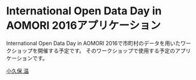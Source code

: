 # International Open Data Day in AOMORI 2016アプリケーション

International Open Data Day in AOMORI 2016で市町村のデータを用いたワークショップを開催する予定です。
そのワークショップで使用する予定のアプリケーションです。

[小久保 温](https://akokubo.github.io/)
